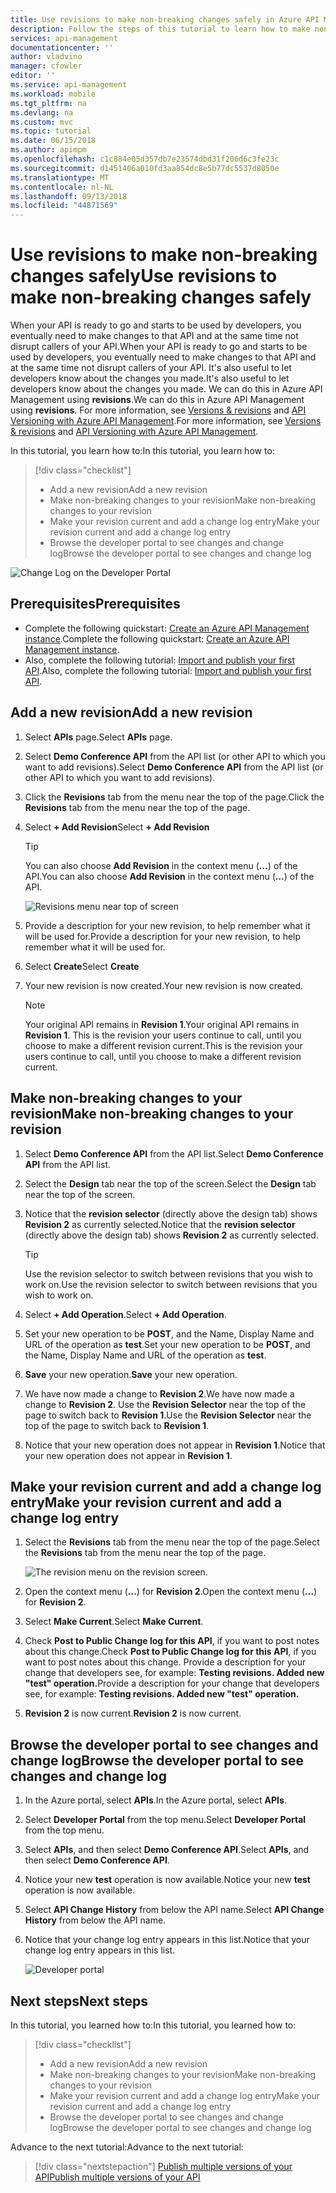 ```yaml
---
title: Use revisions to make non-breaking changes safely in Azure API Management | Microsoft Docs
description: Follow the steps of this tutorial to learn how to make non-breaking changes using revisions in API Management.
services: api-management
documentationcenter: ''
author: vladvino
manager: cfowler
editor: ''
ms.service: api-management
ms.workload: mobile
ms.tgt_pltfrm: na
ms.devlang: na
ms.custom: mvc
ms.topic: tutorial
ms.date: 06/15/2018
ms.author: apimpm
ms.openlocfilehash: c1c884e05d357db7e23574dbd31f206d6c3fe23c
ms.sourcegitcommit: d1451406a010fd3aa854dc8e5b77dc5537d8050e
ms.translationtype: MT
ms.contentlocale: nl-NL
ms.lasthandoff: 09/13/2018
ms.locfileid: "44871569"
---
```

# <a name="use-revisions-to-make-non-breaking-changes-safely"></a><span data-ttu-id="ff476-103">Use revisions to make non-breaking changes safely</span><span class="sxs-lookup"><span data-stu-id="ff476-103">Use revisions to make non-breaking changes safely</span></span>
<span data-ttu-id="ff476-104">When your API is ready to go and starts to be used by developers, you eventually need to make changes to that API and at the same time not disrupt callers of your API.</span><span class="sxs-lookup"><span data-stu-id="ff476-104">When your API is ready to go and starts to be used by developers, you eventually need to make changes to that API and at the same time not disrupt callers of your API.</span></span> <span data-ttu-id="ff476-105">It's also useful to let developers know about the changes you made.</span><span class="sxs-lookup"><span data-stu-id="ff476-105">It's also useful to let developers know about the changes you made.</span></span> <span data-ttu-id="ff476-106">We can do this in Azure API Management using **revisions**.</span><span class="sxs-lookup"><span data-stu-id="ff476-106">We can do this in Azure API Management using **revisions**.</span></span> <span data-ttu-id="ff476-107">For more information, see [Versions & revisions](https://blogs.msdn.microsoft.com/apimanagement/2017/09/14/versions-revisions/) and [API Versioning with Azure API Management](https://blogs.msdn.microsoft.com/apimanagement/2017/09/13/api-versioning-with-azure-api-management/).</span><span class="sxs-lookup"><span data-stu-id="ff476-107">For more information, see [Versions & revisions](https://blogs.msdn.microsoft.com/apimanagement/2017/09/14/versions-revisions/) and [API Versioning with Azure API Management](https://blogs.msdn.microsoft.com/apimanagement/2017/09/13/api-versioning-with-azure-api-management/).</span></span>

<span data-ttu-id="ff476-108">In this tutorial, you learn how to:</span><span class="sxs-lookup"><span data-stu-id="ff476-108">In this tutorial, you learn how to:</span></span>

> [!div class="checklist"]
> * <span data-ttu-id="ff476-109">Add a new revision</span><span class="sxs-lookup"><span data-stu-id="ff476-109">Add a new revision</span></span>
> * <span data-ttu-id="ff476-110">Make non-breaking changes to your revision</span><span class="sxs-lookup"><span data-stu-id="ff476-110">Make non-breaking changes to your revision</span></span>
> * <span data-ttu-id="ff476-111">Make your revision current and add a change log entry</span><span class="sxs-lookup"><span data-stu-id="ff476-111">Make your revision current and add a change log entry</span></span>
> * <span data-ttu-id="ff476-112">Browse the developer portal to see changes and change log</span><span class="sxs-lookup"><span data-stu-id="ff476-112">Browse the developer portal to see changes and change log</span></span>

![Change Log on the Developer Portal](media/api-management-getstarted-revise-api/azure_portal.PNG)

## <a name="prerequisites"></a><span data-ttu-id="ff476-114">Prerequisites</span><span class="sxs-lookup"><span data-stu-id="ff476-114">Prerequisites</span></span>

+ <span data-ttu-id="ff476-115">Complete the following quickstart: [Create an Azure API Management instance](get-started-create-service-instance.md).</span><span class="sxs-lookup"><span data-stu-id="ff476-115">Complete the following quickstart: [Create an Azure API Management instance](get-started-create-service-instance.md).</span></span>
+ <span data-ttu-id="ff476-116">Also, complete the following tutorial: [Import and publish your first API](import-and-publish.md).</span><span class="sxs-lookup"><span data-stu-id="ff476-116">Also, complete the following tutorial: [Import and publish your first API](import-and-publish.md).</span></span>

## <a name="add-a-new-revision"></a><span data-ttu-id="ff476-117">Add a new revision</span><span class="sxs-lookup"><span data-stu-id="ff476-117">Add a new revision</span></span>

1. <span data-ttu-id="ff476-118">Select **APIs** page.</span><span class="sxs-lookup"><span data-stu-id="ff476-118">Select **APIs** page.</span></span>
2. <span data-ttu-id="ff476-119">Select **Demo Conference API** from the API list (or other API to which you want to add revisions).</span><span class="sxs-lookup"><span data-stu-id="ff476-119">Select **Demo Conference API** from the API list (or other API to which you want to add revisions).</span></span>
3. <span data-ttu-id="ff476-120">Click the **Revisions** tab from the menu near the top of the page.</span><span class="sxs-lookup"><span data-stu-id="ff476-120">Click the **Revisions** tab from the menu near the top of the page.</span></span>
4. <span data-ttu-id="ff476-121">Select **+ Add Revision**</span><span class="sxs-lookup"><span data-stu-id="ff476-121">Select **+ Add Revision**</span></span>

    > [!TIP]
    > <span data-ttu-id="ff476-122">You can also choose **Add Revision** in the context menu (**...**) of the API.</span><span class="sxs-lookup"><span data-stu-id="ff476-122">You can also choose **Add Revision** in the context menu (**...**) of the API.</span></span>
    
    ![Revisions menu near top of screen](media/api-management-getstarted-revise-api/TopMenu.PNG)

5. <span data-ttu-id="ff476-124">Provide a description for your new revision, to help remember what it will be used for.</span><span class="sxs-lookup"><span data-stu-id="ff476-124">Provide a description for your new revision, to help remember what it will be used for.</span></span>
6. <span data-ttu-id="ff476-125">Select **Create**</span><span class="sxs-lookup"><span data-stu-id="ff476-125">Select **Create**</span></span>
7. <span data-ttu-id="ff476-126">Your new revision is now created.</span><span class="sxs-lookup"><span data-stu-id="ff476-126">Your new revision is now created.</span></span>

    > [!NOTE]
    > <span data-ttu-id="ff476-127">Your original API remains in **Revision 1**.</span><span class="sxs-lookup"><span data-stu-id="ff476-127">Your original API remains in **Revision 1**.</span></span> <span data-ttu-id="ff476-128">This is the revision your users continue to call, until you choose to make a different revision current.</span><span class="sxs-lookup"><span data-stu-id="ff476-128">This is the revision your users continue to call, until you choose to make a different revision current.</span></span>

## <a name="make-non-breaking-changes-to-your-revision"></a><span data-ttu-id="ff476-129">Make non-breaking changes to your revision</span><span class="sxs-lookup"><span data-stu-id="ff476-129">Make non-breaking changes to your revision</span></span>

1. <span data-ttu-id="ff476-130">Select **Demo Conference API** from the API list.</span><span class="sxs-lookup"><span data-stu-id="ff476-130">Select **Demo Conference API** from the API list.</span></span>
2. <span data-ttu-id="ff476-131">Select the **Design** tab near the top of the screen.</span><span class="sxs-lookup"><span data-stu-id="ff476-131">Select the **Design** tab near the top of the screen.</span></span>
3. <span data-ttu-id="ff476-132">Notice that the **revision selector** (directly above the design tab) shows **Revision 2** as currently selected.</span><span class="sxs-lookup"><span data-stu-id="ff476-132">Notice that the **revision selector** (directly above the design tab) shows **Revision 2** as currently selected.</span></span>

    > [!TIP]
    > <span data-ttu-id="ff476-133">Use the revision selector to switch between revisions that you wish to work on.</span><span class="sxs-lookup"><span data-stu-id="ff476-133">Use the revision selector to switch between revisions that you wish to work on.</span></span>

4. <span data-ttu-id="ff476-134">Select **+ Add Operation**.</span><span class="sxs-lookup"><span data-stu-id="ff476-134">Select **+ Add Operation**.</span></span>
5. <span data-ttu-id="ff476-135">Set your new operation to be **POST**, and the Name, Display Name and URL of the operation as **test**.</span><span class="sxs-lookup"><span data-stu-id="ff476-135">Set your new operation to be **POST**, and the Name, Display Name and URL of the operation as **test**.</span></span>
6. <span data-ttu-id="ff476-136">**Save** your new operation.</span><span class="sxs-lookup"><span data-stu-id="ff476-136">**Save** your new operation.</span></span>
7. <span data-ttu-id="ff476-137">We have now made a change to **Revision 2**.</span><span class="sxs-lookup"><span data-stu-id="ff476-137">We have now made a change to **Revision 2**.</span></span> <span data-ttu-id="ff476-138">Use the **Revision Selector** near the top of the page to switch back to **Revision 1**.</span><span class="sxs-lookup"><span data-stu-id="ff476-138">Use the **Revision Selector** near the top of the page to switch back to **Revision 1**.</span></span>
8. <span data-ttu-id="ff476-139">Notice that your new operation does not appear in **Revision 1**.</span><span class="sxs-lookup"><span data-stu-id="ff476-139">Notice that your new operation does not appear in **Revision 1**.</span></span> 

## <a name="make-your-revision-current-and-add-a-change-log-entry"></a><span data-ttu-id="ff476-140">Make your revision current and add a change log entry</span><span class="sxs-lookup"><span data-stu-id="ff476-140">Make your revision current and add a change log entry</span></span>

1. <span data-ttu-id="ff476-141">Select the **Revisions** tab from the menu near the top of the page.</span><span class="sxs-lookup"><span data-stu-id="ff476-141">Select the **Revisions** tab from the menu near the top of the page.</span></span>

    ![The revision menu on the revision screen.](media/api-management-getstarted-revise-api/RevisionsMenu.PNG)
2. <span data-ttu-id="ff476-143">Open the context menu (**...**) for **Revision 2**.</span><span class="sxs-lookup"><span data-stu-id="ff476-143">Open the context menu (**...**) for **Revision 2**.</span></span>
3. <span data-ttu-id="ff476-144">Select **Make Current**.</span><span class="sxs-lookup"><span data-stu-id="ff476-144">Select **Make Current**.</span></span>
4. <span data-ttu-id="ff476-145">Check **Post to Public Change log for this API**, if you want to post notes about this change.</span><span class="sxs-lookup"><span data-stu-id="ff476-145">Check **Post to Public Change log for this API**, if you want to post notes about this change.</span></span> <span data-ttu-id="ff476-146">Provide a description for your change that developers see, for example: **Testing revisions. Added new "test" operation.**</span><span class="sxs-lookup"><span data-stu-id="ff476-146">Provide a description for your change that developers see, for example: **Testing revisions. Added new "test" operation.**</span></span>
5. <span data-ttu-id="ff476-147">**Revision 2** is now current.</span><span class="sxs-lookup"><span data-stu-id="ff476-147">**Revision 2** is now current.</span></span>

## <a name="browse-the-developer-portal-to-see-changes-and-change-log"></a><span data-ttu-id="ff476-148">Browse the developer portal to see changes and change log</span><span class="sxs-lookup"><span data-stu-id="ff476-148">Browse the developer portal to see changes and change log</span></span>

1. <span data-ttu-id="ff476-149">In the Azure portal, select **APIs**.</span><span class="sxs-lookup"><span data-stu-id="ff476-149">In the Azure portal, select **APIs**.</span></span>
2. <span data-ttu-id="ff476-150">Select **Developer Portal** from the top menu.</span><span class="sxs-lookup"><span data-stu-id="ff476-150">Select **Developer Portal** from the top menu.</span></span>
3. <span data-ttu-id="ff476-151">Select **APIs**, and then select **Demo Conference API**.</span><span class="sxs-lookup"><span data-stu-id="ff476-151">Select **APIs**, and then select **Demo Conference API**.</span></span>
4. <span data-ttu-id="ff476-152">Notice your new **test** operation is now available.</span><span class="sxs-lookup"><span data-stu-id="ff476-152">Notice your new **test** operation is now available.</span></span>
5. <span data-ttu-id="ff476-153">Select **API Change History** from below the API name.</span><span class="sxs-lookup"><span data-stu-id="ff476-153">Select **API Change History** from below the API name.</span></span>
6. <span data-ttu-id="ff476-154">Notice that your change log entry appears in this list.</span><span class="sxs-lookup"><span data-stu-id="ff476-154">Notice that your change log entry appears in this list.</span></span>

    ![Developer portal](media/api-management-getstarted-revise-api/developer_portal.PNG)

## <a name="next-steps"></a><span data-ttu-id="ff476-156">Next steps</span><span class="sxs-lookup"><span data-stu-id="ff476-156">Next steps</span></span>

<span data-ttu-id="ff476-157">In this tutorial, you learned how to:</span><span class="sxs-lookup"><span data-stu-id="ff476-157">In this tutorial, you learned how to:</span></span>

> [!div class="checklist"]
> * <span data-ttu-id="ff476-158">Add a new revision</span><span class="sxs-lookup"><span data-stu-id="ff476-158">Add a new revision</span></span>
> * <span data-ttu-id="ff476-159">Make non-breaking changes to your revision</span><span class="sxs-lookup"><span data-stu-id="ff476-159">Make non-breaking changes to your revision</span></span>
> * <span data-ttu-id="ff476-160">Make your revision current and add a change log entry</span><span class="sxs-lookup"><span data-stu-id="ff476-160">Make your revision current and add a change log entry</span></span>
> * <span data-ttu-id="ff476-161">Browse the developer portal to see changes and change log</span><span class="sxs-lookup"><span data-stu-id="ff476-161">Browse the developer portal to see changes and change log</span></span>

<span data-ttu-id="ff476-162">Advance to the next tutorial:</span><span class="sxs-lookup"><span data-stu-id="ff476-162">Advance to the next tutorial:</span></span>

> [!div class="nextstepaction"]
> [<span data-ttu-id="ff476-163">Publish multiple versions of your API</span><span class="sxs-lookup"><span data-stu-id="ff476-163">Publish multiple versions of your API</span></span>](api-management-get-started-publish-versions.md)
